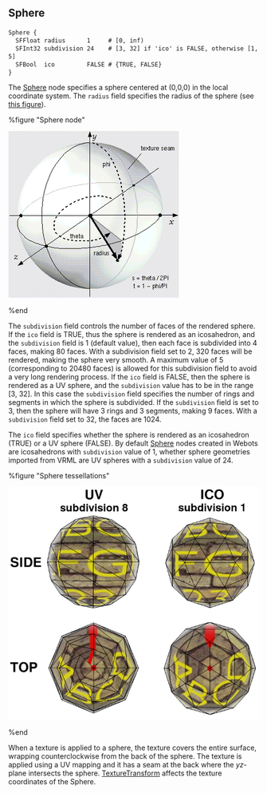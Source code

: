 ## Sphere

```
Sphere {
  SFFloat radius      1     # [0, inf)
  SFInt32 subdivision 24    # [3, 32] if 'ico' is FALSE, otherwise [1, 5]
  SFBool  ico         FALSE # {TRUE, FALSE}
}
```

The [Sphere](#sphere) node specifies a sphere centered at (0,0,0) in the local coordinate system.
The `radius` field specifies the radius of the sphere (see [this figure](#sphere-node)).

%figure "Sphere node"

![sphere.png](images/sphere.png)

%end

The `subdivision` field controls the number of faces of the rendered sphere.
If the `ico` field is TRUE, thus the sphere is rendered as an icosahedron, and the `subdivision` field is 1 (default value), then each face is subdivided into 4 faces, making 80 faces.
With a subdivision field set to 2, 320 faces will be rendered, making the sphere very smooth.
A maximum value of 5 (corresponding to 20480 faces) is allowed for this subdivision field to avoid a very long rendering process.
If the `ico` field is FALSE, then the sphere is rendered as a UV sphere, and the `subdivision` value has to be in the range [3, 32].
In this case the `subdivision` field specifies the number of rings and segments in which the sphere is subdivided.
If the `subdivision` field is set to 3, then the sphere will have 3 rings and 3 segments, making 9 faces.
With a `subdivision` field set to 32, the faces are 1024.

The `ico` field specifies whether the sphere is rendered as an icosahedron (TRUE) or a UV sphere (FALSE).
By default [Sphere](#sphere) nodes created in Webots are icosahedrons with `subdivision` value of 1, whether sphere geometries imported from VRML are UV spheres with a `subdivision` value of 24.

%figure "Sphere tessellations"

![sphere_tessellation.png](images/sphere_tessellation.png)

%end

When a texture is applied to a sphere, the texture covers the entire surface, wrapping counterclockwise from the back of the sphere.
The texture is applied using a UV mapping and it has a seam at the back where the *yz*-plane intersects the sphere.
[TextureTransform](texturetransform.md) affects the texture coordinates of the Sphere.
